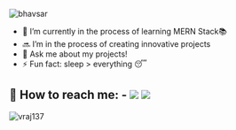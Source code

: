 ![bhavsar](https://user-images.githubusercontent.com/69980892/133012536-4893c850-3c7a-463f-916c-52512f3154fb.png)

- 🔭 I’m currently in the process of learning MERN Stack📚
- 🔜 I’m in the process of creating innovative projects 
- 💬 Ask me about my projects!
- ⚡ Fun fact: sleep > everything 😴
## 📨 How to reach me: -  [![](https://img.shields.io/badge/Gmail-D14836?style=for-the-badge&logo=gmail&logoColor=white)](mailto:vraj13725@gmail.com) [![](https://img.shields.io/badge/LinkedIn-0077B5?style=for-the-badge&logo=linkedin&logoColor=white)](https://www.linkedin.com/in/vrajbhavsar/)


<p align="left"> <img src="https://komarev.com/ghpvc/?username=vraj137&label=Profile%20views&color=0e75b6&style=flat" alt="vraj137" /> </p>

